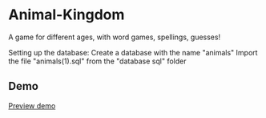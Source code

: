 # Animal-Kingdom
A game for different ages, with word games, spellings, guesses!

Setting up the database: Create a database with the name "animals"
                         Import the file "animals(1).sql" from the "database sql" folder
## Demo

[Preview demo](https://htmlpreview.github.io/?https://github.com/dariuscrisan37/Animal-Kingdom/blob/master/demo.html)
